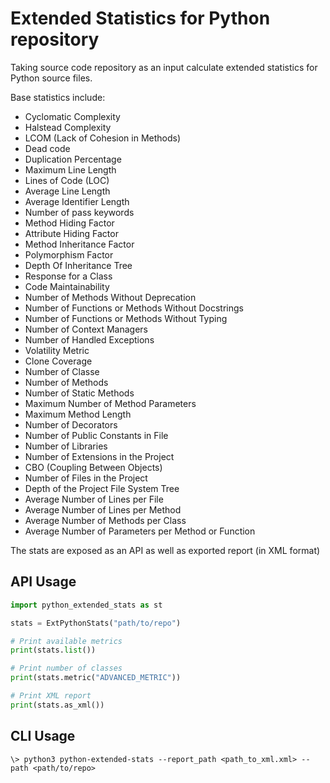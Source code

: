 # Extended Statistics for Python repository

Taking source code repository as an input calculate extended statistics for Python source files.  

Base statistics include:
- Cyclomatic Complexity
- Halstead Complexity
- LCOM (Lack of Cohesion in Methods)
- Dead code
- Duplication Percentage
- Maximum Line Length
- Lines of Code (LOC)
- Average Line Length
- Average Identifier Length
- Number of pass keywords
- Method Hiding Factor
- Attribute Hiding Factor
- Method Inheritance Factor
- Polymorphism Factor
- Depth Of Inheritance Tree
- Response for a Class
- Code Maintainability
- Number of Methods Without Deprecation
- Number of Functions or Methods Without Docstrings
- Number of Functions or Methods Without Typing
- Number of Context Managers
- Number of Handled Exceptions
- Volatility Metric
- Clone Coverage
- Number of Classe
- Number of Methods
- Number of Static Methods
- Maximum Number of Method Parameters
- Maximum Method Length
- Number of Decorators
- Number of Public Constants in File
- Number of Libraries
- Number of Extensions in the Project
- CBO (Coupling Between Objects)
- Number of Files in the Project
- Depth of the Project File System Tree
- Average Number of Lines per File
- Average Number of Lines per Method
- Average Number of Methods per Class
- Average Number of Parameters per Method or Function

The stats are exposed as an API as well as exported report (in XML format)

## API Usage

```python
import python_extended_stats as st

stats = ExtPythonStats("path/to/repo")

# Print available metrics
print(stats.list())

# Print number of classes
print(stats.metric("ADVANCED_METRIC"))

# Print XML report
print(stats.as_xml())
```

## CLI Usage

```shell
\> python3 python-extended-stats --report_path <path_to_xml.xml> --path <path/to/repo>
```
